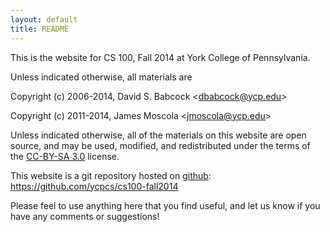 ```yaml
---
layout: default
title: README
---
```


This is the website for CS 100, Fall 2014 at York College of
Pennsylvania.

Unless indicated otherwise, all materials are

Copyright (c) 2006-2014, David S. Babcock &lt;<dbabcock@ycp.edu>&gt;

Copyright (c) 2011-2014, James Moscola &lt;<jmoscola@ycp.edu>&gt;

Unless indicated otherwise, all of the materials on this website
are open source, and may be used, modified, and redistributed
under the terms of the <a href="http://creativecommons.org/licenses/by-sa/3.0/us/">CC-BY-SA 3.0</a>
license.

This website is a git repository hosted on [github](https://github.com): <https://github.com/ycpcs/cs100-fall2014>

Please feel to use anything here that you find useful,
and let us know if you have any comments or suggestions!
